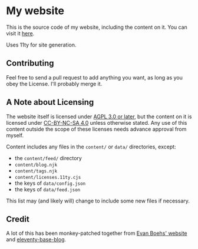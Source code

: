 # My website

This is the source code of my website, including the content on it. You can
visit it [here](https://ariscript.org/).

Uses 11ty for site generation.

## Contributing

Feel free to send a pull request to add anything you want, as long as you obey
the License. I'll probably merge it.

## A Note about Licensing

The website itself is licensed under [AGPL 3.0 or later](LICENSE), but the
content on it is licensed under
[CC-BY-NC-SA 4.0](https://creativecommons.org/licenses/by-nc-sa/4.0/) unless
otherwise stated. Any use of this content outside the scope of these licenses
needs advance approval from myself.

Content includes any files in the `content/` or `data/` directories, except:

-   the `content/feed/` directory
-   `content/blog.njk`
-   `content/tags.njk`
-   `content/licenses.11ty.cjs`
-   the keys of `data/config.json`
-   the keys of `data/feed.json`

This list may (and likely will) change to include some new files if necessary.

## Credit

A lot of this has been monkey-patched together from
[Evan Boehs' website](https://github.com/boehs/site) and
[eleventy-base-blog](https://github.com/11ty/eleventy-base-blog).
